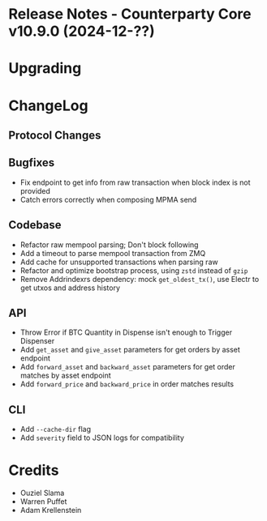 # Release Notes - Counterparty Core v10.9.0 (2024-12-??)


# Upgrading

# ChangeLog

## Protocol Changes

## Bugfixes

- Fix endpoint to get info from raw transaction when block index is not provided
- Catch errors correctly when composing MPMA send

## Codebase

- Refactor raw mempool parsing; Don't block following
- Add a timeout to parse mempool transaction from ZMQ
- Add cache for unsupported transactions when parsing raw 
- Refactor and optimize bootstrap process, using `zstd` instead of `gzip`
- Remove Addrindexrs dependency: mock `get_oldest_tx()`, use Electr to get utxos and address history

## API

- Throw Error if BTC Quantity in Dispense isn't enough to Trigger Dispenser
- Add `get_asset` and `give_asset` parameters for get orders by asset endpoint
- Add `forward_asset` and `backward_asset` parameters for get order matches by asset endpoint
- Add `forward_price` and `backward_price` in order matches results

## CLI

- Add `--cache-dir` flag
- Add `severity` field to JSON logs for compatibility

# Credits

- Ouziel Slama
- Warren Puffet
- Adam Krellenstein
